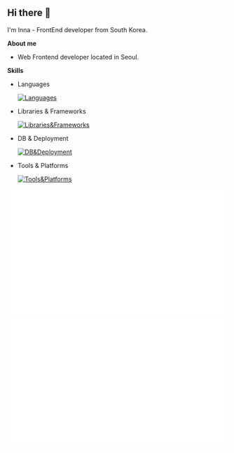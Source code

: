 ## Hi there 👋

I'm Inna - FrontEnd developer from South Korea.


**About me**

* Web Frontend developer located in Seoul.

**Skills**

* Languages
  
  [![Languages](https://skillicons.dev/icons?i=html,css,js,ts,java&theme=light)](https://skillicons.dev)

* Libraries & Frameworks
  
  [![Libraries&Frameworks](https://skillicons.dev/icons?i=vue,react,next,spring,tailwind&theme=light)](https://skillicons.dev)

* DB & Deployment

  [![DB&Deployment](https://skillicons.dev/icons?i=mysql,postgres,docker&theme=light)](https://skillicons.dev)

* Tools & Platforms

  [![Tools&Platforms](https://skillicons.dev/icons?i=git,github,firebase,slack&theme=light)](https://skillicons.dev)


![](https://raw.githubusercontent.com/Inna18/github-stats-transparent/output/generated/overview.svg)
![](https://raw.githubusercontent.com/Inna18/github-stats-transparent/output/generated/languages.svg)
